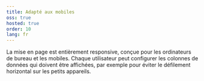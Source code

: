 ```yaml
---
title: Adapté aux mobiles
oss: true
hosted: true
order: 10
lang: fr
---
```


La mise en page est entièrement responsive, conçue pour les ordinateurs de bureau et les mobiles. 
Chaque utilisateur peut configurer les colonnes de données qui doivent être affichées, par exemple pour éviter le défilement horizontal sur les petits appareils.